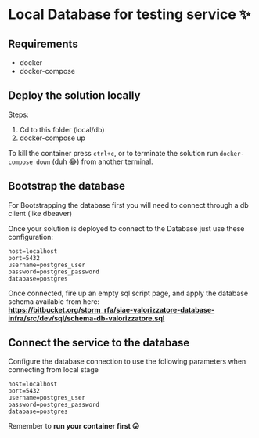 # Local Database for testing service ✨

## Requirements

- docker
- docker-compose

## Deploy the solution locally

Steps:
1. Cd to this folder (local/db)
2. docker-compose up

To kill the container press `ctrl+c`, or to terminate the solution run `docker-compose down` (duh 😂) from another terminal.

## Bootstrap the database
For Bootstrapping the database first you will need to connect through a db client (like dbeaver)

Once your solution is deployed to connect to the Database just use these configuration:
```
host=localhost
port=5432
username=postgres_user
password=postgres_password
database=postgres
```

Once connected, fire up an empty sql script page, and apply the database schema available from here:  
**https://bitbucket.org/storm_rfa/siae-valorizzatore-database-infra/src/dev/sql/schema-db-valorizzatore.sql**


## Connect the service to the database

Configure the database connection to use the following parameters when connecting from local stage
```
host=localhost
port=5432
username=postgres_user
password=postgres_password
database=postgres
```

Remember to **run your container first 😛**